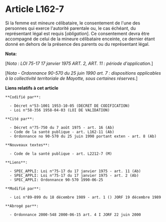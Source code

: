 # Article L162-7

Si la femme est mineure célibataire, le consentement de l'une des personnes qui exerce l'autorité parentale ou, le cas
échéant, du représentant légal est requis [*obligation*]. Ce consentement devra être accompagné de celui de la mineure
célibataire enceinte, ce dernier étant donné en dehors de la présence des parents ou du représentant légal.

**Nota:**

[*Nota : LOI 75-17 17 janvier 1975 ART. 2, ART. 11 : période d'application.*]

[*Nota - Ordonnance 90-570 du 25 juin 1990 art. 7 : dispositions applicables à la collectivité territoriale de Mayotte, sous
certaines réserves.*]

**Liens relatifs à cet article**

	**Codifié par**:

	  - Décret n°53-1001 1953-10-05 (DECRET DE CODIFICATION)
	  - Loi n°58-356 1958-04-03 (LOI DE VALIDATION)

	**Cité par**:

	  - Décret n°75-750 du 7 août 1975 - art. 16 (Ab)
	  - Code de la santé publique - art. L162-11 (Ab)
	  - Ordonnance no 90-570 du 25 juin 1990 portant exten - art. 8 (Ab)

	**Nouveaux textes**:

	  - Code de la santé publique - art. L2212-7 (M)

	**Liens**:

	  - SPEC_APPLI: Loi n°75-17 du 17 janvier 1975 - art. 11 (Ab)
	  - SPEC_APPLI: Loi n°75-17 du 17 janvier 1975 - art. 2 (Ab)
	  - SPEC_APPLI: Ordonnance 90-570 1990-06-25

	**Modifié par**:

	  - Loi n°89-899 du 18 décembre 1989 - art. 1 () JORF 19 décembre 1989

	**Abrogé par**:

	  - Ordonnance 2000-548 2000-06-15 art. 4 I JORF 22 juin 2000
